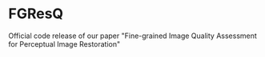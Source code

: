 # FGResQ
Official code release of our paper "Fine-grained Image Quality Assessment for Perceptual Image Restoration"
